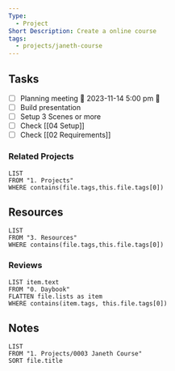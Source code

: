 ```yaml
---
Type:
  - Project
Short Description: Create a online course
tags:
  - projects/janeth-course
---
```

## Tasks
- [ ] Planning meeting 📅 2023-11-14 5:00 pm 🔼 
- [ ] Build presentation
- [ ] Setup 3 Scenes or more
- [ ] Check [[04 Setup]]
- [ ] Check [[02 Requirements]]

### Related Projects
``` dataview
LIST 
FROM "1. Projects"
WHERE contains(file.tags,this.file.tags[0])
```
## Resources
``` dataview
LIST 
FROM "3. Resources"
WHERE contains(file.tags,this.file.tags[0])
```

### Reviews
``` dataview
LIST item.text
FROM "0. Daybook"
FLATTEN file.lists as item
WHERE contains(item.tags, this.file.tags[0])

```


## Notes 

``` dataview
LIST 
FROM "1. Projects/0003 Janeth Course"
SORT file.title
```



